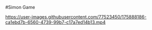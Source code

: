 #Simon Game


https://user-images.githubusercontent.com/77523450/175888186-ca1ebd7b-6560-4739-99b7-c17a7ed14b13.mp4

